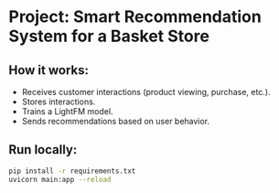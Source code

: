 # Project: Smart Recommendation System for a Basket Store

## How it works:
- Receives customer interactions (product viewing, purchase, etc.).
- Stores interactions.
- Trains a LightFM model.
- Sends recommendations based on user behavior.

## Run locally:
```bash
pip install -r requirements.txt
uvicorn main:app --reload
